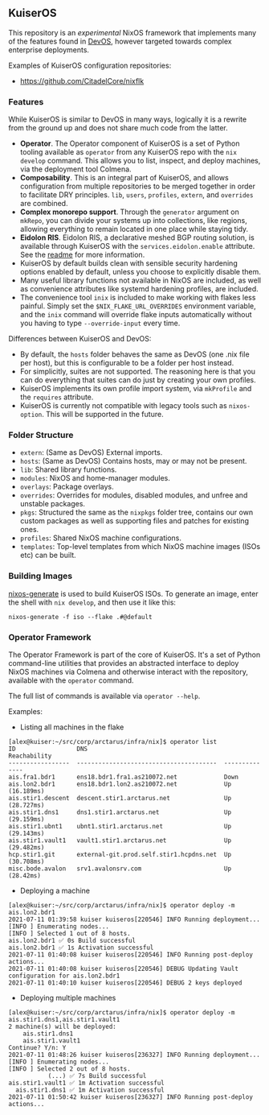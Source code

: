 ## KuiserOS

This repository is an *experimental* NixOS framework that implements many of the features found in [DevOS](https://github.com/divnix/devos), however targeted towards complex enterprise deployments.

Examples of KuiserOS configuration repositories:
  - https://github.com/CitadelCore/nixflk

### Features

While KuiserOS is similar to DevOS in many ways, logically it is a rewrite from the ground up and does not share much code from the latter.

- **Operator**. The Operator component of KuiserOS is a set of Python tooling available as `operator` from any KuiserOS repo with the `nix develop` command. This allows you to list, inspect, and deploy machines, via the deployment tool Colmena.
- **Composability**. This is an integral part of KuiserOS, and allows configuration from multiple repositories to be merged together in order to facilitate DRY principles. `lib`, `users`, `profiles`, `extern`, and `overrides` are combined.
- **Complex monorepo support**. Through the `generator` argument on `mkRepo`, you can divide your systems up into collections, like regions, allowing everything to remain located in one place while staying tidy.
- **Eidolon RIS**. Eidolon RIS, a declarative meshed BGP routing solution, is available through KuiserOS with the `services.eidolon.enable` attribute. See the [readme](./modules/services/networking/eidolon/README.md) for more information.
- KuiserOS by default builds clean with sensible security hardening options enabled by default, unless you choose to explicitly disable them.
- Many useful library functions not available in NixOS are included, as well as convenience attributes like systemd hardening profiles, are included.
- The convenience tool `inix` is included to make working with flakes less painful. Simply set the `$NIX_FLAKE_URL_OVERRIDES` environment variable, and the `inix` command will override flake inputs automatically without you having to type `--override-input` every time.

Differences between KuiserOS and DevOS:
- By default, the `hosts` folder behaves the same as DevOS (one .nix file per host), but this is configurable to be a folder per host instead.
- For simplicitly, suites are not supported. The reasoning here is that you can do everything that suites can do just by creating your own profiles.
- KuiserOS implements its own profile import system, via `mkProfile` and the `requires` attribute.
- KuiserOS is currently not compatible with legacy tools such as `nixos-option`. This will be supported in the future.

### Folder Structure

- `extern`: (Same as DevOS) External imports.
- `hosts`: (Same as DevOS) Contains hosts, may or may not be present.
- `lib`: Shared library functions.
- `modules`: NixOS and home-manager modules.
- `overlays`: Package overlays.
- `overrides`: Overrides for modules, disabled modules, and unfree and unstable packages.
- `pkgs`: Structured the same as the `nixpkgs` folder tree, contains our own custom packages as well as supporting files and patches for existing ones.
- `profiles`: Shared NixOS machine configurations.
- `templates`: Top-level templates from which NixOS machine images (ISOs etc) can be built.

### Building Images

[nixos-generate](https://github.com/nix-community/nixos-generate) is used to build KuiserOS ISOs. To generate an image, enter the shell with `nix develop`, and then use it like this:

```
nixos-generate -f iso --flake .#@default
```

### Operator Framework

The Operator Framework is part of the core of KuiserOS. It's a set of Python command-line utilities that provides an abstracted interface to deploy NixOS machines via Colmena and otherwise interact with the repository, available with the `operator` command.

The full list of commands is available via `operator --help`.

Examples:

- Listing all machines in the flake
```
[alex@kuiser:~/src/corp/arctarus/infra/nix]$ operator list
ID                 DNS                                      Reachability
-----------------  ---------------------------------------  --------------
ais.fra1.bdr1      ens18.bdr1.fra1.as210072.net             Down
ais.lon2.bdr1      ens18.bdr1.lon2.as210072.net             Up (16.189ms)
ais.stir1.descent  descent.stir1.arctarus.net               Up (28.727ms)
ais.stir1.dns1     dns1.stir1.arctarus.net                  Up (29.159ms)
ais.stir1.ubnt1    ubnt1.stir1.arctarus.net                 Up (29.143ms)
ais.stir1.vault1   vault1.stir1.arctarus.net                Up (29.482ms)
hcp.stir1.git      external-git.prod.self.stir1.hcpdns.net  Up (30.708ms)
misc.bode.avalon   srv1.avalonsrv.com                       Up (28.42ms)
```

- Deploying a machine
```
[alex@kuiser:~/src/corp/arctarus/infra/nix]$ operator deploy -m ais.lon2.bdr1
2021-07-11 01:39:58 kuiser kuiseros[220546] INFO Running deployment...
[INFO ] Enumerating nodes...
[INFO ] Selected 1 out of 8 hosts.
ais.lon2.bdr1 ✅ 0s Build successful
ais.lon2.bdr1 ✅ 1s Activation successful
2021-07-11 01:40:08 kuiser kuiseros[220546] INFO Running post-deploy actions...
2021-07-11 01:40:08 kuiser kuiseros[220546] DEBUG Updating Vault configuration for ais.lon2.bdr1
2021-07-11 01:40:10 kuiser kuiseros[220546] DEBUG 2 keys deployed
```

- Deploying multiple machines
```
[alex@kuiser:~/src/corp/arctarus/infra/nix]$ operator deploy -m ais.stir1.dns1,ais.stir1.vault1
2 machine(s) will be deployed:
    ais.stir1.dns1
    ais.stir1.vault1
Continue? Y/n: Y
2021-07-11 01:48:26 kuiser kuiseros[236327] INFO Running deployment...
[INFO ] Enumerating nodes...
[INFO ] Selected 2 out of 8 hosts.
           (...) ✅ 7s Build successful
ais.stir1.vault1 ✅ 1m Activation successful
  ais.stir1.dns1 ✅ 1m Activation successful
2021-07-11 01:50:42 kuiser kuiseros[236327] INFO Running post-deploy actions...
```
